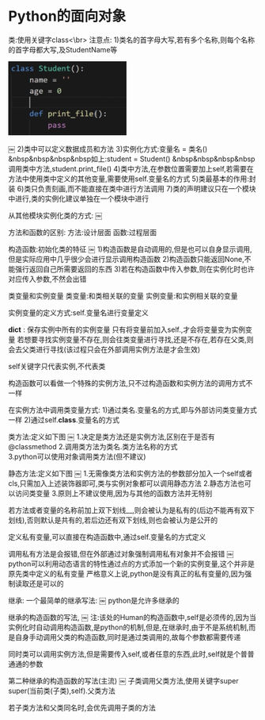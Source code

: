 # Python的面向对象

类:使用关键字class<\br>
注意点:
1)类名的首字母大写,若有多个名称,则每个名称的首字母都大写,及StudentName等

![1-1](Snip20180302_25.png)

￼
2)类中可以定义数据成员和方法
3)实例化方式:变量名 = 类名()
&nbsp&nbsp&nbsp&nbsp如上:student = Student()
&nbsp&nbsp&nbsp&nbsp调用类中方法,student.print_file()
4)类中方法,在参数位置需要加上self,若需要在方法中使用类中定义的其他变量,需要使用self.变量名的方式
5)类最基本的作用:封装
6)类只负责刻画,而不能直接在类中进行方法调用
7)类的声明建议只在一个模块中进行,类的实例化建议单独在一个模块中进行

从其他模块实例化类的方式:
￼

方法和函数的区别:
方法:设计层面
函数:过程层面

构造函数:初始化类的特征
￼
1)构造函数是自动调用的,但是也可以自身显示调用,但是实际应用中几乎很少会进行显示调用构造函数
2)构造函数只能返回None,不能强行返回自己所需要返回的东西
3)若在构造函数中传入参数,则在实例化时也许对应传入参数,不然会出错

类变量和实例变量
类变量:和类相关联的变量
实例变量:和实例相关联的变量

实例变量的定义方式:self.变量名进行变量定义

__dict__ : 保存实例中所有的实例变量
只有将变量前加入self.,才会将变量变为实例变量
若想要寻找实例变量不存在,则会往类变量进行寻找,还是不存在,若存在父类,则会去父类进行寻找(该过程只会在外部调用实例方法是才会生效)

self关键字只代表实例,不代表类

构造函数可以看做一个特殊的实例方法,只不过构造函数和实例方法的调用方式不一样

在实例方法中调用类变量方式:
1)通过类名.变量名的方式,即与外部访问类变量方式一样
2)通过self.__class__.变量名的方式

类方法:定义如下图
￼
1.决定是类方法还是实例方法,区别在于是否有@classmethod
2.调用类方法为类名.类方法名称的方式  
3.python可以使用对象调用类方法(但不建议)

静态方法:定义如下图
￼
1.无需像类方法和实例方法的参数部分加入一个self或者cls,只需加入上述装饰器即可,类与实例对象都可以调用静态方法
2.静态方法也可以访问类变量
3.原则上不建议使用,因为与其他的函数方法并无特别

若方法或者变量的名称前加上双下划线__,则会被认为是私有的(后边不能再有双下划线),否则默认是共有的,若后边还有双下划线,则也会被认为是公开的

定义私有变量,可以直接在构造函数中,通过self.变量名的方式定义

调用私有方法是会报错,但在外部通过对象强制调用私有对象并不会报错
￼
python可以利用动态语言的特性通过点的方式添加一个新的实例变量,这个并非是原先类中定义的私有变量
严格意义上说,python是没有真正的私有变量的,因为强制读取还是可以的

继承:
一个最简单的继承写法:
￼
python是允许多继承的

继承的构造函数的写法,
￼
注:该处的Human的构造函数中,self是必须传的,因为当实例化时自动调用构造函数,是python的机制,但是,在继承时,由于不是系统机制,而是自身手动调用父类的构造函数,同时是通过类调用的,故每个参数都需要传递

同时类可以调用实例方法,但是需要传入self,或者任意的东西,此时,self就是个普普通通的参数

第二种继承的构造函数的写法(主流)
￼
子类调用父类方法,使用关键字super
super(当前类(子类),self).父类方法

若子类方法和父类同名时,会优先调用子类的方法
